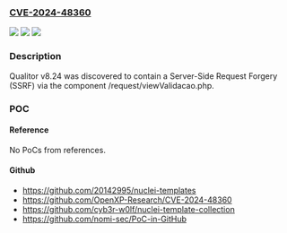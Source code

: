 ### [CVE-2024-48360](https://cve.mitre.org/cgi-bin/cvename.cgi?name=CVE-2024-48360)
![](https://img.shields.io/static/v1?label=Product&message=n%2Fa&color=blue)
![](https://img.shields.io/static/v1?label=Version&message=n%2Fa&color=blue)
![](https://img.shields.io/static/v1?label=Vulnerability&message=n%2Fa&color=brighgreen)

### Description

Qualitor v8.24 was discovered to contain a Server-Side Request Forgery (SSRF) via the component /request/viewValidacao.php.

### POC

#### Reference
No PoCs from references.

#### Github
- https://github.com/20142995/nuclei-templates
- https://github.com/OpenXP-Research/CVE-2024-48360
- https://github.com/cyb3r-w0lf/nuclei-template-collection
- https://github.com/nomi-sec/PoC-in-GitHub

